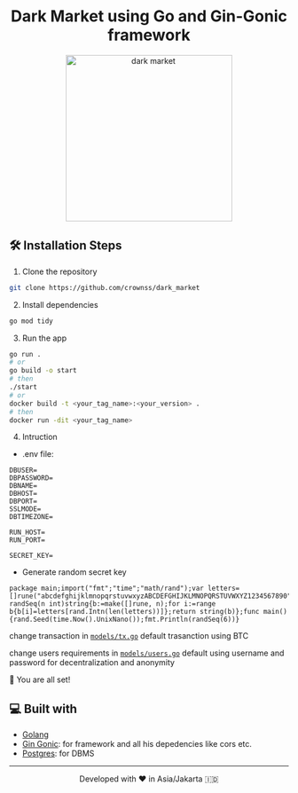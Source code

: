 <h1 align="center">
  Dark Market using Go and Gin-Gonic framework
</h1>

<p align="center"><img src="https://github.com/Crownss/dark_market/blob/master/img/dark_market.jpg" width="300px" alt="dark market" /></p>


## 🛠️ Installation Steps

1. Clone the repository

```bash
git clone https://github.com/crownss/dark_market
```

2. Install dependencies

```bash
go mod tidy
```

3. Run the app

```bash
go run .
# or
go build -o start
# then
./start
# or
docker build -t <your_tag_name>:<your_version> .
# then
docker run -dit <your_tag_name>
```

4. Intruction
-   .env file: 
```
DBUSER=
DBPASSWORD=
DBNAME=
DBHOST=
DBPORT=
SSLMODE=
DBTIMEZONE=

RUN_HOST=
RUN_PORT=

SECRET_KEY=
```
-   Generate random secret key
```
package main;import("fmt";"time";"math/rand");var letters=[]rune("abcdefghijklmnopqrstuvwxyzABCDEFGHIJKLMNOPQRSTUVWXYZ1234567890");func randSeq(n int)string{b:=make([]rune, n);for i:=range b{b[i]=letters[rand.Intn(len(letters))]};return string(b)};func main(){rand.Seed(time.Now().UnixNano());fmt.Println(randSeq(6))}
```

change transaction in [`models/tx.go`](https://github.com/Crownss/dark_market/blob/master/models/tx.go)
default trasanction using BTC

change users requirements in [`models/users.go`](https://github.com/Crownss/dark_market/blob/master/models/users.go)
default using username and password for decentralization and anonymity

🌟 You are all set!

## 💻 Built with

-   [Golang](https://go.dev/)
-   [Gin Gonic](https://github.com/gin-gonic/gin): for framework and all his depedencies like cors etc.
-   [Postgres](https://www.postgresql.org/): for DBMS

<hr>
<p align="center">
Developed with ❤️ in Asia/Jakarta 	🇮🇩
</p>